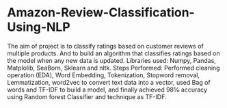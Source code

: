 # Amazon-Review-Classification-Using-NLP
 The aim of project is to classify ratings based on customer reviews of multiple products. And to build an algorithm that classifies ratings based on the model when any new data is updated.
Libraries used: Numpy, Pandas, Matplolib, SeaBorn, Sklearn and nltk.
Steps Performed: Performed cleaning operation (EDA), Word Embedding,
Tokenization, Stopword removal, Lemmatization, word2vec to convert
text data into a vector, used Bag of words and TF-IDF to build a model,
and finally achieved 98℅ accuracy using Random forest Classifier and
technique as TF-IDF.
